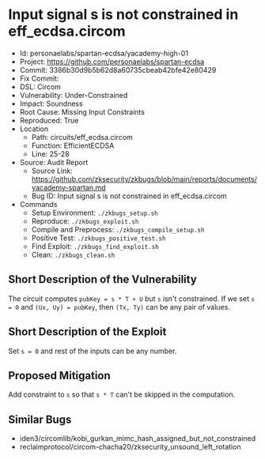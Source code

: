 # Input signal s is not constrained in eff_ecdsa.circom

* Id: personaelabs/spartan-ecdsa/yacademy-high-01
* Project: https://github.com/personaelabs/spartan-ecdsa
* Commit: 3386b30d9b5b62d8a60735cbeab42bfe42e80429
* Fix Commit: 
* DSL: Circom
* Vulnerability: Under-Constrained
* Impact: Soundness
* Root Cause: Missing Input Constraints
* Reproduced: True
* Location
  - Path: circuits/eff_ecdsa.circom
  - Function: EfficientECDSA
  - Line: 25-28
* Source: Audit Report
  - Source Link: https://github.com/zksecurity/zkbugs/blob/main/reports/documents/yacademy-spartan.md
  - Bug ID: Input signal s is not constrained in eff_ecdsa.circom
* Commands
  - Setup Environment: `./zkbugs_setup.sh`
  - Reproduce: `./zkbugs_exploit.sh`
  - Compile and Preprocess: `./zkbugs_compile_setup.sh`
  - Positive Test: `./zkbugs_positive_test.sh`
  - Find Exploit: `./zkbugs_find_exploit.sh`
  - Clean: `./zkbugs_clean.sh`

## Short Description of the Vulnerability

The circuit computes `pubKey = s * T + U` but `s` isn't constrained. If we set `s = 0` and `(Ux, Uy) = pubKey`, then `(Tx, Ty)` can be any pair of values.

## Short Description of the Exploit

Set `s = 0` and rest of the inputs can be any number.

## Proposed Mitigation

Add constraint to `s` so that `s * T` can't be skipped in the computation.

## Similar Bugs

* iden3/circomlib/kobi_gurkan_mimc_hash_assigned_but_not_constrained
* reclaimprotocol/circom-chacha20/zksecurity_unsound_left_rotation
